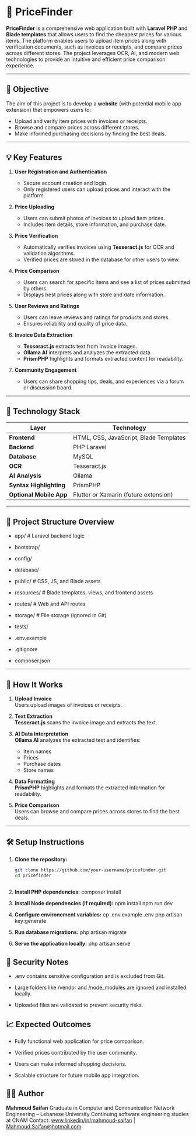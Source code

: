# 🧾 PriceFinder

**PriceFinder** is a comprehensive web application built with **Laravel PHP** and **Blade templates** that allows users to find the cheapest prices for various items. The platform enables users to upload item prices along with verification documents, such as invoices or receipts, and compare prices across different stores. The project leverages OCR, AI, and modern web technologies to provide an intuitive and efficient price comparison experience.

---

## 🎯 Objective

The aim of this project is to develop a **website** (with potential mobile app extension) that empowers users to:

- Upload and verify item prices with invoices or receipts.
- Browse and compare prices across different stores.
- Make informed purchasing decisions by finding the best deals.

---

## 💡 Key Features

1. **User Registration and Authentication**  
   - Secure account creation and login.
   - Only registered users can upload prices and interact with the platform.

2. **Price Uploading**  
   - Users can submit photos of invoices to upload item prices.
   - Includes item details, store information, and purchase date.

3. **Price Verification**  
   - Automatically verifies invoices using **Tesseract.js** for OCR and validation algorithms.
   - Verified prices are stored in the database for other users to view.

4. **Price Comparison**  
   - Users can search for specific items and see a list of prices submitted by others.
   - Displays best prices along with store and date information.

5. **User Reviews and Ratings**  
   - Users can leave reviews and ratings for products and stores.
   - Ensures reliability and quality of price data.

6. **Invoice Data Extraction**  
   - **Tesseract.js** extracts text from invoice images.
   - **Ollama AI** interprets and analyzes the extracted data.
   - **PrismPHP** highlights and formats extracted content for readability.

7. **Community Engagement**  
   - Users can share shopping tips, deals, and experiences via a forum or discussion board.

---

## 🔧 Technology Stack

| Layer | Technology |
|-------|------------|
| **Frontend** | HTML, CSS, JavaScript, Blade Templates |
| **Backend** | PHP Laravel |
| **Database** | MySQL |
| **OCR** | Tesseract.js |
| **AI Analysis** | Ollama |
| **Syntax Highlighting** | PrismPHP |
| **Optional Mobile App** | Flutter or Xamarin (future extension) |

---

## 📂 Project Structure Overview

- app/ # Laravel backend logic

- bootstrap/

- config/

- database/

- public/ # CSS, JS, and Blade assets

- resources/ # Blade templates, views, and frontend assets

- routes/ # Web and API routes

- storage/ # File storage (ignored in Git)

- tests/

- .env.example

- .gitignore

- composer.json


---

## 🚀 How It Works

1. **Upload Invoice**  
   Users upload images of invoices or receipts.

2. **Text Extraction**  
   **Tesseract.js** scans the invoice image and extracts the text.

3. **AI Data Interpretation**  
   **Ollama AI** analyzes the extracted text and identifies:
   - Item names
   - Prices
   - Purchase dates
   - Store names

4. **Data Formatting**  
   **PrismPHP** highlights and formats the extracted information for readability.

5. **Price Comparison**  
   Users can browse and compare prices across stores to find the best deals.

---

## 🛠 Setup Instructions

1.  **Clone the repository:**
    ```bash
    git clone https://github.com/your-username/pricefinder.git
    cd pricefinder
      
2.  **Install PHP dependencies:**
    composer install

3.  **Install Node dependencies (if required):**
    npm install
    npm run dev

4.  **Configure environement variables:**
    cp .env.example .env
    php artisan key:generate

5.  **Run database migrations:**
    php artisan migrate

6.  **Serve the application locally:**
    php artisan serve


## 🔐 Security Notes

- .env contains sensitive configuration and is excluded from Git.

- Large folders like /vendor and /node_modules are ignored and installed locally.

- Uploaded files are validated to prevent security risks.

## 📈 Expected Outcomes

- Fully functional web application for price comparison.

- Verified prices contributed by the user community.

- Users can make informed shopping decisions.

- Scalable structure for future mobile app integration.

## 👨‍💻 Author

**Mahmoud Saifan**
Graduate in Computer and Communication Network Engineering – Lebanese University
Continuing software engineering studies at CNAM
Contact: www.linkedin/in/mahmoud-saifan | Mahmoud.Saifan@hotmail.com
